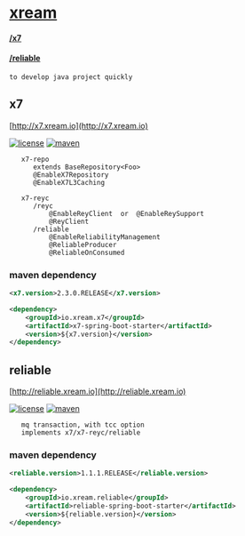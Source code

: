 # [xream](https://xream.io)   
####     [/x7](http://x7.xream.io) 
####     [/reliable](http://reliable.xream.io)
   
    to develop java project quickly


## x7
   [http://x7.xream.io](http://x7.xream.io)
   
[![license](https://img.shields.io/github/license/x-ream/x7.svg)](https://www.apache.org/licenses/LICENSE-2.0.html)
[![maven](https://img.shields.io/maven-central/v/io.xream.x7/x7-parent.svg)](https://search.maven.org/search?q=io.xream)

       
       x7-repo
          extends BaseRepository<Foo>
          @EnableX7Repository
          @EnableX7L3Caching
  
       x7-reyc
          /reyc
              @EnableReyClient  or  @EnableReySupport
              @ReyClient
          /reliable
              @EnableReliabilityManagement
              @ReliableProducer
              @ReliableOnConsumed
              
    
### maven dependency
```xml
<x7.version>2.3.0.RELEASE</x7.version>

<dependency>
    <groupId>io.xream.x7</groupId>
    <artifactId>x7-spring-boot-starter</artifactId>
    <version>${x7.version}</version>
</dependency>

```  
        
        
## reliable
   [http://reliable.xream.io](http://reliable.xream.io)
   
[![license](https://img.shields.io/github/license/x-ream/reliable.svg)](https://www.apache.org/licenses/LICENSE-2.0.html)
[![maven](https://img.shields.io/maven-central/v/io.xream.reliable/reliable.svg)](https://search.maven.org/search?q=io.xream)

       mq transaction, with tcc option
       implements x7/x7-reyc/reliable
  
 
### maven dependency
```xml
<reliable.version>1.1.1.RELEASE</reliable.version>

<dependency>
    <groupId>io.xream.reliable</groupId>
    <artifactId>reliable-spring-boot-starter</artifactId>
    <version>${reliable.version}</version>
</dependency>

```  
   

